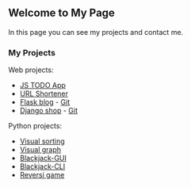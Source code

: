 ## Welcome to My Page

In this page you can see my projects and contact me.

### My Projects

Web projects:
- [JS TODO App](https://nurlybek-dev.github.io/js-todo/)
- [URL Shortener](http://funcut.ru/)
- [Flask blog](https://nurlybek-simple-blog.herokuapp.com/admin/posts/) - [Git](https://github.com/nurlybek-dev/flask-blog)
- [Django shop](https://nur-ds.herokuapp.com/) - [Git](https://github.com/nurlybek-dev/django-shop)

Python projects:
- [Visual sorting](https://github.com/nurlybek-dev/python-visual-sorting)
- [Visual graph](https://github.com/nurlybek-dev/visual-graph)
- [Blackjack-GUI](https://github.com/nurlybek-dev/blackjack-gui)
- [Blackjack-CLI](https://github.com/nurlybek-dev/blackjack-cli)
- [Reversi game](https://github.com/nurlybek-dev/reversi-game)
